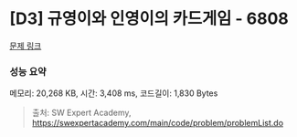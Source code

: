 # [D3] 규영이와 인영이의 카드게임 - 6808 

[문제 링크](https://swexpertacademy.com/main/code/problem/problemDetail.do?contestProbId=AWgv9va6HnkDFAW0) 

### 성능 요약

메모리: 20,268 KB, 시간: 3,408 ms, 코드길이: 1,830 Bytes



> 출처: SW Expert Academy, https://swexpertacademy.com/main/code/problem/problemList.do